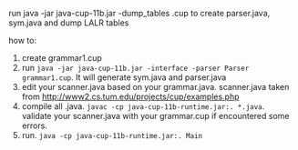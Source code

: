 run java -jar java-cup-11b.jar -dump_tables <filename>.cup to create parser.java, sym.java and dump LALR tables

how to:
1) create grammar1.cup
2) run `java -jar java-cup-11b.jar -interface -parser Parser grammar1.cup`. It will generate sym.java and parser.java
3) edit your scanner.java based on your grammar.java. scanner.java taken from http://www2.cs.tum.edu/projects/cup/examples.php 
4) compile all .java. `javac -cp java-cup-11b-runtime.jar:. *.java`. validate your scanner.java with your grammar.cup if encountered some errors.
5) run. `java -cp java-cup-11b-runtime.jar:. Main`